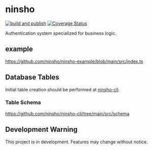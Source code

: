 # ninsho

[![build and publish](https://github.com/ninsho/ninsho/actions/workflows/run-build-and-publish.yml/badge.svg)](https://github.com/ninsho/ninsho/actions/workflows/run-build-and-publish.yml)
[![Coverage Status](https://coveralls.io/repos/github/ninsho/ninsho/badge.svg?branch=main)](https://coveralls.io/github/ninsho/ninsho?branch=main)

Authentication system specialized for business logic.

## example

https://github.com/ninsho/ninsho-example/blob/main/src/index.ts

## Database Tables

Initial table creation should be performed at [ninsho-cli](https://www.npmjs.com/package/ninsho-cli).

### Table Schema  
https://github.com/ninsho/ninsho-cli/tree/main/src/schema

## Development Warning

This project is in development. Features may change without notice.

<!-- README.md -->

